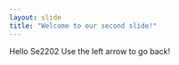```yaml
---
layout: slide
title: "Welcome to our second slide!"
---
```

Hello Se2202
Use the left arrow to go back!
